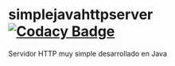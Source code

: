 # simplejavahttpserver [![Codacy Badge](https://api.codacy.com/project/badge/Grade/6052237bc7f14e9ba4d375aa6bf5d372)](https://www.codacy.com/app/ojgarciab/simplejavahttpserver?utm_source=github.com&amp;utm_medium=referral&amp;utm_content=ojgarciab/simplejavahttpserver&amp;utm_campaign=Badge_Grade)

Servidor HTTP muy simple desarrollado en Java

